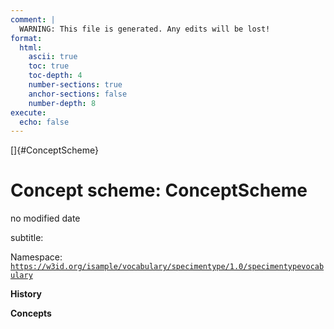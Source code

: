 ```yaml
---
comment: | 
  WARNING: This file is generated. Any edits will be lost!
format:
  html:
    ascii: true
    toc: true
    toc-depth: 4
    number-sections: true
    anchor-sections: false
    number-depth: 8
execute:
  echo: false
---
```


[]{#ConceptScheme}

# **Concept scheme:** ConceptScheme

no modified date

subtitle: 

Namespace: 
[`https://w3id.org/isample/vocabulary/specimentype/1.0/specimentypevocabulary`](https://w3id.org/isample/vocabulary/specimentype/1.0/specimentypevocabulary)

**History**


**Concepts**

